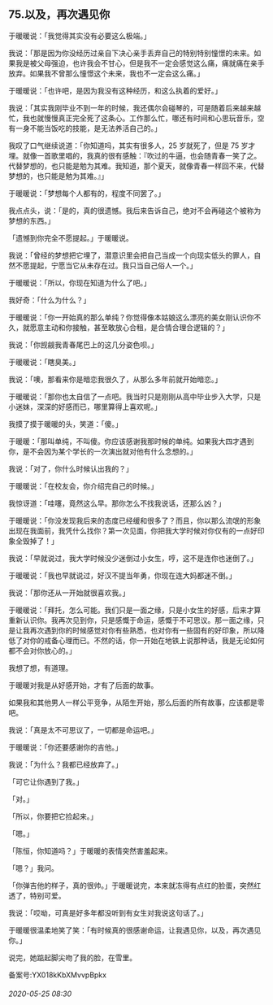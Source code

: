 ## 75.以及，再次遇见你
于暖暖说：「我觉得其实没有必要这么极端。」


我说：「那是因为你没经历过亲自下决心亲手丢弃自己的特别特别憧憬的未来。如果我是被父母强迫，也许我会不甘心，但是我不一定会感觉这么痛，痛就痛在亲手放弃。如果我不曾那么憧憬这个未来，我也不一定会这么痛。」


于暖暖说：「也许吧，是因为我没有这种经历，和这么执着的爱好。」


我说：「其实我刚毕业不到一年的时候，我还偶尔会碰琴的，可是随着后来越来越忙，我也就慢慢真正完全死了这条心。工作那么忙，哪还有时间和心思玩音乐，空有一身不能当饭吃的技能，是无法养活自己的。」


我叹了口气继续说道：「你知道吗，其实有很多人，25 岁就死了，但是 75 岁才埋。就像一首歌里唱的，我真的很有感触：『吹过的牛逼，也会随青春一笑了之。代替梦想的，也只能是勉为其难。我知道，那个夏天，就像青春一样回不来，代替梦想的，也只能是勉为其难。』」


于暖暖说：「梦想每个人都有的，程度不同罢了。」


我点点头，说：「是的，真的很遗憾。我后来告诉自己，绝对不会再碰这个被称为梦想的东西。」


「遗憾到你完全不愿提起。」于暖暖说。


我说：「曾经的梦想把它埋了，潜意识里会把自己当成一个向现实低头的罪人，自然不愿提起，宁愿当它从未存在过。我只当自己俗人一个。」


于暖暖说：「所以，你现在知道为什么了吧。」


我好奇：「什么为什么？」


于暖暖说：「你一开始真的那么单纯？你觉得像本姑娘这么漂亮的美女刚认识你不久，就愿意主动和你接触，甚至敢放心合租，是合情合理合逻辑的？」


我说：「你觊觎我青春尾巴上的这几分姿色呗。」


于暖暖说：「瞎臭美。」


我说：「噢，那看来你是暗恋我很久了，从那么多年前就开始暗恋。」


于暖暖说：「那你也太自信了一点吧。我当时只是刚刚从高中毕业步入大学，只是小迷妹，深深的好感而已，哪里算得上喜欢呢。」


我摸了摸于暖暖的头，笑道：「傻。」


于暖暖：「那叫单纯，不叫傻。你应该感谢我那时候的单纯。如果我大四才遇到你，是不会因为某个学长的一次演出就对他有什么念想的。」


我说：「对了，你什么时候认出我的？」


于暖暖说：「在校友会，你介绍完自己的时候。」


我惊讶道：「哇噻，竟然这么早。那你怎么不找我说话，还那么凶？」


于暖暖说：「你没发现我后来的态度已经缓和很多了？而且，你以那么流氓的形象出现在我面前，我凭什么找你？第一次见面，你把我大学时候对你仅有的一点好印象全毁掉了！」


我说：「早就说过，我大学时候没少迷倒过小女生，哼，这不是连你也迷倒了。」


于暖暖说：「我也早就说过，好汉不提当年勇，你现在连大妈都迷不倒。」


我说：「那你还从一开始就很喜欢我。」


于暖暖说：「拜托，怎么可能。我们只是一面之缘，只是小女生的好感，后来才算重新认识你。我再次见到你，只是感慨于命运，感慨于不可思议。那一面之缘，只是让我再次遇到你的时候感觉对你有些熟悉，也对你有一些固有的好印象，所以降低了对你的戒备心理而已。不然的话，你一开始在地铁上说那种话，我是无论如何都不会对你放心的。」


我想了想，有道理。


于暖暖对我是从好感开始，才有了后面的故事。


如果我和其他男人一样公平竞争，从陌生开始，那么后面的所有故事，应该都是零吧。


我说：「真是太不可思议了，一切都是命运吧。」


于暖暖说：「你还要感谢你的吉他。」


我说：「为什么？我都已经放弃了。」


「可它让你遇到了我。」


「对。」


「所以，你要把它捡起来。」


「嗯。」


「陈恒，你知道吗？」于暖暖的表情突然害羞起来。


「嗯？」我问。


「你弹吉他的样子，真的很帅。」于暖暖说完，本来就冻得有点红的脸蛋，突然红透了，特别可爱。


我说：「哎呦，可真是好多年都没听到有女生对我说这句话了。」


于暖暖很温柔地笑了笑：「有时候真的很感谢命运，让我遇见你，以及，再次遇见你。」


说完，她踮起脚尖吻了我的脸，在雪里。


备案号:YX018kKbXMvvpBpkx


###### 2020-05-25 08:30
